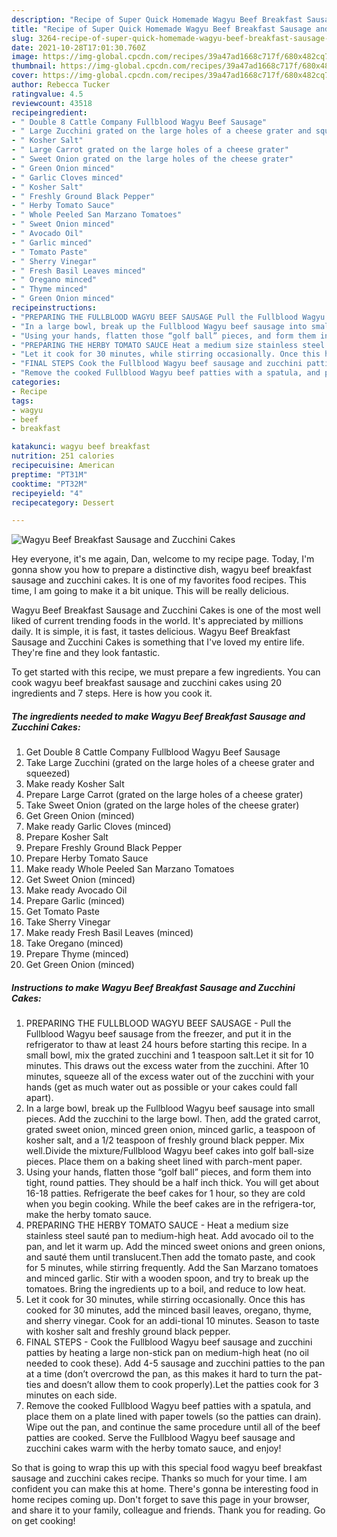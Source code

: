 ```yaml
---
description: "Recipe of Super Quick Homemade Wagyu Beef Breakfast Sausage and Zucchini Cakes"
title: "Recipe of Super Quick Homemade Wagyu Beef Breakfast Sausage and Zucchini Cakes"
slug: 3264-recipe-of-super-quick-homemade-wagyu-beef-breakfast-sausage-and-zucchini-cakes
date: 2021-10-28T17:01:30.760Z
image: https://img-global.cpcdn.com/recipes/39a47ad1668c717f/680x482cq70/wagyu-beef-breakfast-sausage-and-zucchini-cakes-recipe-main-photo.jpg
thumbnail: https://img-global.cpcdn.com/recipes/39a47ad1668c717f/680x482cq70/wagyu-beef-breakfast-sausage-and-zucchini-cakes-recipe-main-photo.jpg
cover: https://img-global.cpcdn.com/recipes/39a47ad1668c717f/680x482cq70/wagyu-beef-breakfast-sausage-and-zucchini-cakes-recipe-main-photo.jpg
author: Rebecca Tucker
ratingvalue: 4.5
reviewcount: 43518
recipeingredient:
- " Double 8 Cattle Company Fullblood Wagyu Beef Sausage"
- " Large Zucchini grated on the large holes of a cheese grater and squeezed"
- " Kosher Salt"
- " Large Carrot grated on the large holes of a cheese grater"
- " Sweet Onion grated on the large holes of the cheese grater"
- " Green Onion minced"
- " Garlic Cloves minced"
- " Kosher Salt"
- " Freshly Ground Black Pepper"
- " Herby Tomato Sauce"
- " Whole Peeled San Marzano Tomatoes"
- " Sweet Onion minced"
- " Avocado Oil"
- " Garlic minced"
- " Tomato Paste"
- " Sherry Vinegar"
- " Fresh Basil Leaves minced"
- " Oregano minced"
- " Thyme minced"
- " Green Onion minced"
recipeinstructions:
- "PREPARING THE FULLBLOOD WAGYU BEEF SAUSAGE Pull the Fullblood Wagyu beef sausage from the freezer, and put it in the refrigerator to thaw at least 24 hours before starting this recipe. In a small bowl, mix the grated zucchini and 1 teaspoon salt.Let it sit for 10 minutes. This draws out the excess water from the zucchini. After 10 minutes, squeeze all of the excess water out of the zucchini with your hands (get as much water out as possible or your cakes could fall apart)."
- "In a large bowl, break up the Fullblood Wagyu beef sausage into small pieces. Add the zucchini to the large bowl. Then, add the grated carrot, grated sweet onion, minced green onion, minced garlic, a teaspoon of kosher salt, and a 1/2 teaspoon of freshly ground black pepper. Mix well.Divide the mixture/Fullblood Wagyu beef cakes into golf ball-size pieces. Place them on a baking sheet lined with parch-ment paper."
- "Using your hands, flatten those “golf ball” pieces, and form them into tight, round patties. They should be a half inch thick. You will get about 16-18 patties. Refrigerate the beef cakes for 1 hour, so they are cold when you begin cooking. While the beef cakes are in the refrigera-tor, make the herby tomato sauce."
- "PREPARING THE HERBY TOMATO SAUCE Heat a medium size stainless steel sauté pan to medium-high heat. Add avocado oil to the pan, and let it warm up. Add the minced sweet onions and green onions, and sauté them until translucent.Then add the tomato paste, and cook for 5 minutes, while stirring frequently. Add the San Marzano tomatoes and minced garlic. Stir with a wooden spoon, and try to break up the tomatoes. Bring the ingredients up to a boil, and reduce to low heat."
- "Let it cook for 30 minutes, while stirring occasionally. Once this has cooked for 30 minutes, add the minced basil leaves, oregano, thyme, and sherry vinegar. Cook for an addi-tional 10 minutes. Season to taste with kosher salt and freshly ground black pepper."
- "FINAL STEPS Cook the Fullblood Wagyu beef sausage and zucchini patties by heating a large non-stick pan on medium-high heat (no oil needed to cook these). Add 4-5 sausage and zucchini patties to the pan at a time (don’t overcrowd the pan, as this makes it hard to turn the pat-ties and doesn’t allow them to cook properly).Let the patties cook for 3 minutes on each side."
- "Remove the cooked Fullblood Wagyu beef patties with a spatula, and place them on a plate lined with paper towels (so the patties can drain). Wipe out the pan, and continue the same procedure until all of the beef patties are cooked. Serve the Fullblood Wagyu beef sausage and zucchini cakes warm with the herby tomato sauce, and enjoy!"
categories:
- Recipe
tags:
- wagyu
- beef
- breakfast

katakunci: wagyu beef breakfast 
nutrition: 251 calories
recipecuisine: American
preptime: "PT31M"
cooktime: "PT32M"
recipeyield: "4"
recipecategory: Dessert

---
```



![Wagyu Beef Breakfast Sausage and Zucchini Cakes](https://img-global.cpcdn.com/recipes/39a47ad1668c717f/680x482cq70/wagyu-beef-breakfast-sausage-and-zucchini-cakes-recipe-main-photo.jpg)

Hey everyone, it's me again, Dan, welcome to my recipe page. Today, I'm gonna show you how to prepare a distinctive dish, wagyu beef breakfast sausage and zucchini cakes. It is one of my favorites food recipes. This time, I am going to make it a bit unique. This will be really delicious.

Wagyu Beef Breakfast Sausage and Zucchini Cakes is one of the most well liked of current trending foods in the world. It's appreciated by millions daily. It is simple, it is fast, it tastes delicious. Wagyu Beef Breakfast Sausage and Zucchini Cakes is something that I've loved my entire life. They're fine and they look fantastic.




To get started with this recipe, we must prepare a few ingredients. You can cook wagyu beef breakfast sausage and zucchini cakes using 20 ingredients and 7 steps. Here is how you cook it.

<!--inarticleads1-->

##### The ingredients needed to make Wagyu Beef Breakfast Sausage and Zucchini Cakes:

1. Get  Double 8 Cattle Company Fullblood Wagyu Beef Sausage
1. Take  Large Zucchini (grated on the large holes of a cheese grater and squeezed)
1. Make ready  Kosher Salt
1. Prepare  Large Carrot (grated on the large holes of a cheese grater)
1. Take  Sweet Onion (grated on the large holes of the cheese grater)
1. Get  Green Onion (minced)
1. Make ready  Garlic Cloves (minced)
1. Prepare  Kosher Salt
1. Prepare  Freshly Ground Black Pepper
1. Prepare  Herby Tomato Sauce
1. Make ready  Whole Peeled San Marzano Tomatoes
1. Get  Sweet Onion (minced)
1. Make ready  Avocado Oil
1. Prepare  Garlic (minced)
1. Get  Tomato Paste
1. Take  Sherry Vinegar
1. Make ready  Fresh Basil Leaves (minced)
1. Take  Oregano (minced)
1. Prepare  Thyme (minced)
1. Get  Green Onion (minced)




<!--inarticleads2-->

##### Instructions to make Wagyu Beef Breakfast Sausage and Zucchini Cakes:

1. PREPARING THE FULLBLOOD WAGYU BEEF SAUSAGE - Pull the Fullblood Wagyu beef sausage from the freezer, and put it in the refrigerator to thaw at least 24 hours before starting this recipe. In a small bowl, mix the grated zucchini and 1 teaspoon salt.Let it sit for 10 minutes. This draws out the excess water from the zucchini. After 10 minutes, squeeze all of the excess water out of the zucchini with your hands (get as much water out as possible or your cakes could fall apart).
1. In a large bowl, break up the Fullblood Wagyu beef sausage into small pieces. Add the zucchini to the large bowl. Then, add the grated carrot, grated sweet onion, minced green onion, minced garlic, a teaspoon of kosher salt, and a 1/2 teaspoon of freshly ground black pepper. Mix well.Divide the mixture/Fullblood Wagyu beef cakes into golf ball-size pieces. Place them on a baking sheet lined with parch-ment paper.
1. Using your hands, flatten those “golf ball” pieces, and form them into tight, round patties. They should be a half inch thick. You will get about 16-18 patties. Refrigerate the beef cakes for 1 hour, so they are cold when you begin cooking. While the beef cakes are in the refrigera-tor, make the herby tomato sauce.
1. PREPARING THE HERBY TOMATO SAUCE - Heat a medium size stainless steel sauté pan to medium-high heat. Add avocado oil to the pan, and let it warm up. Add the minced sweet onions and green onions, and sauté them until translucent.Then add the tomato paste, and cook for 5 minutes, while stirring frequently. Add the San Marzano tomatoes and minced garlic. Stir with a wooden spoon, and try to break up the tomatoes. Bring the ingredients up to a boil, and reduce to low heat.
1. Let it cook for 30 minutes, while stirring occasionally. Once this has cooked for 30 minutes, add the minced basil leaves, oregano, thyme, and sherry vinegar. Cook for an addi-tional 10 minutes. Season to taste with kosher salt and freshly ground black pepper.
1. FINAL STEPS - Cook the Fullblood Wagyu beef sausage and zucchini patties by heating a large non-stick pan on medium-high heat (no oil needed to cook these). Add 4-5 sausage and zucchini patties to the pan at a time (don’t overcrowd the pan, as this makes it hard to turn the pat-ties and doesn’t allow them to cook properly).Let the patties cook for 3 minutes on each side.
1. Remove the cooked Fullblood Wagyu beef patties with a spatula, and place them on a plate lined with paper towels (so the patties can drain). Wipe out the pan, and continue the same procedure until all of the beef patties are cooked. Serve the Fullblood Wagyu beef sausage and zucchini cakes warm with the herby tomato sauce, and enjoy!




So that is going to wrap this up with this special food wagyu beef breakfast sausage and zucchini cakes recipe. Thanks so much for your time. I am confident you can make this at home. There's gonna be interesting food in home recipes coming up. Don't forget to save this page in your browser, and share it to your family, colleague and friends. Thank you for reading. Go on get cooking!
